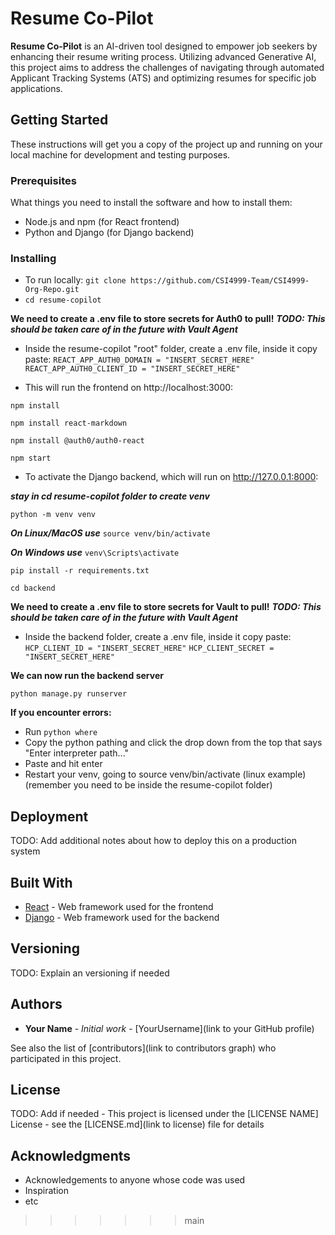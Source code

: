 # Resume Co-Pilot

**Resume Co-Pilot** is an AI-driven tool designed to empower job seekers by enhancing their resume writing process. Utilizing advanced Generative AI, this project aims to address the challenges of navigating through automated Applicant Tracking Systems (ATS) and optimizing resumes for specific job applications.

## Getting Started

These instructions will get you a copy of the project up and running on your local machine for development and testing purposes.

### Prerequisites

What things you need to install the software and how to install them:
*   Node.js and npm (for React frontend)
*   Python and Django (for Django backend)

### Installing

* To run locally: ```git clone https://github.com/CSI4999-Team/CSI4999-Org-Repo.git```
* ```cd resume-copilot```

 **We need to create a .env file to store secrets for Auth0 to pull!**
 ***TODO: This should be taken care of in the future with Vault Agent***
 * Inside the resume-copilot "root" folder, create a .env file, inside it copy paste:
 ```REACT_APP_AUTH0_DOMAIN = "INSERT_SECRET_HERE"```
 ```REACT_APP_AUTH0_CLIENT_ID = "INSERT_SECRET_HERE"```

* This will run the frontend on http://localhost:3000:

 ```npm install``` 

 ```npm install react-markdown```

 ```npm install @auth0/auth0-react```

 ```npm start```

* To activate the Django backend, which will run on http://127.0.0.1:8000:

***stay in cd resume-copilot folder to create venv***

 ```python -m venv venv```

***On Linux/MacOS use*** ```source venv/bin/activate``` 

***On Windows use*** `venv\Scripts\activate`

 ```pip install -r requirements.txt```

 ```cd backend```

 **We need to create a .env file to store secrets for Vault to pull!**
 ***TODO: This should be taken care of in the future with Vault Agent***
 * Inside the backend folder, create a .env file, inside it copy paste:
 ```HCP_CLIENT_ID = "INSERT_SECRET_HERE"```
 ```HCP_CLIENT_SECRET = "INSERT_SECRET_HERE"```

 **We can now run the backend server**

 ```python manage.py runserver```

**If you encounter errors:**
* Run ```python where```
* Copy the python pathing and click the drop down from the top that says "Enter interpreter path..."
* Paste and hit enter
* Restart your venv, going to source venv/bin/activate (linux example) (remember you need to be inside the resume-copilot folder)

## Deployment

TODO: Add additional notes about how to deploy this on a production system

## Built With

* [React](https://reactjs.org/) - Web framework used for the frontend
* [Django](https://www.djangoproject.com/) - Web framework used for the backend

## Versioning

TODO: Explain an versioning if needed

## Authors

* **Your Name** - *Initial work* - [YourUsername](link to your GitHub profile)

See also the list of [contributors](link to contributors graph) who participated in this project.

## License

TODO: Add if needed - This project is licensed under the [LICENSE NAME] License - see the [LICENSE.md](link to license) file for details

## Acknowledgments

* Acknowledgements to anyone whose code was used
* Inspiration
* etc
>>>>>>> main
